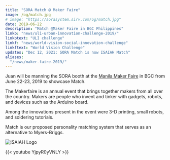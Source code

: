 ```yaml
---
title: "SORA Match @ Maker Faire"
image: /og/match.jpg
# image: "https://sorasystem.sirv.com/og/match.jpg"
date: 2019-06-22
description: "Match @Maker Faire in BGC Philippines"
linkb: "news/uli-urban-innovation-challenge-2019/"
linkbtext: "ULI challenge"
linkf: "news/world-vision-social-innovation-challenge"
linkftext: "World Vision Challenge"
updates: "Dec 12, 2021: SORA Match is now ISAIAH Match"
aliases:
  "/news/maker-faire-2019/"
---
```


Juan will be manning the SORA booth at the [Manila Maker Faire](https://manila.makerfaire.com/) in BGC from June 22-23, 2019 to showcase Match. 

The Makerfaire is an annual event that brings together makers from all over the country. Makers are people who invent and tinker with gadgets, robots, and devices such as the Arduino board. 

Among the innovations present in the event were 3-D printing, small robots, and soldering tutorials. 

Match is our proposed personality matching system that serves as an alternative to Myers-Briggs.


![ISAIAH Logo](/og/match.jpg)

{{< youtube YjpyR0yVNLY >}}